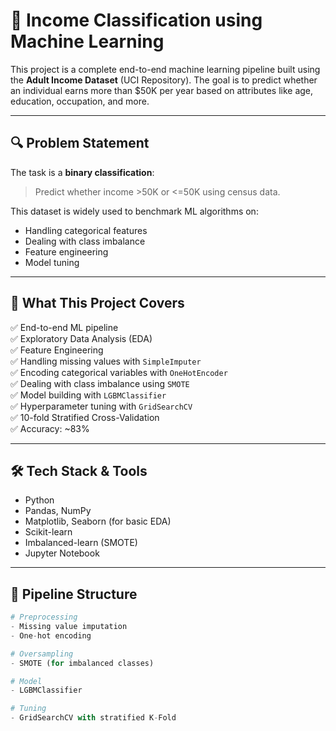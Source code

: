 # 🧠 Income Classification using Machine Learning

This project is a complete end-to-end machine learning pipeline built using the **Adult Income Dataset** (UCI Repository). The goal is to predict whether an individual earns more than $50K per year based on attributes like age, education, occupation, and more.

---

## 🔍 Problem Statement

The task is a **binary classification**:
> Predict whether income >50K or <=50K using census data.

This dataset is widely used to benchmark ML algorithms on:
- Handling categorical features
- Dealing with class imbalance
- Feature engineering
- Model tuning

---

## 🚀 What This Project Covers

✅ End-to-end ML pipeline  
✅ Exploratory Data Analysis (EDA)  
✅ Feature Engineering  
✅ Handling missing values with `SimpleImputer`  
✅ Encoding categorical variables with `OneHotEncoder`    
✅ Dealing with class imbalance using `SMOTE`  
✅ Model building with `LGBMClassifier`  
✅ Hyperparameter tuning with `GridSearchCV`  
✅ 10-fold Stratified Cross-Validation  
✅ Accuracy: ~83%

---

## 🛠️ Tech Stack & Tools

- Python
- Pandas, NumPy
- Matplotlib, Seaborn (for basic EDA)
- Scikit-learn
- Imbalanced-learn (SMOTE)
- Jupyter Notebook

---

## 🧱 Pipeline Structure

```python
# Preprocessing
- Missing value imputation
- One-hot encoding

# Oversampling
- SMOTE (for imbalanced classes)

# Model
- LGBMClassifier

# Tuning
- GridSearchCV with stratified K-Fold
